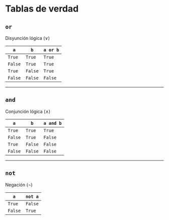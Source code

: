 # Tablas de verdad

## `or`

Disyunción lógica ($\lor$)

|  `a`  |  `b`  |`a or b`|
|-------|-------|--------|
|`True` |`True` |`True`  |
|`False`|`True` |`True`  |
|`True` |`False`|`True`  |
|`False`|`False`|`False` |

---
## `and`

Conjunción lógica ($\land$)

|  `a`  |  `b`  |`a and b`|
|-------|-------|---------|
|`True` |`True` |`True`   |
|`False`|`True` |`False`  |
|`True` |`False`|`False`  |
|`False`|`False`|`False`  |

---
## `not`

Negación ($\neg$)

|  `a`  |`not a`|
|-------|-------|
|`True` |`False`|
|`False`|`True` |